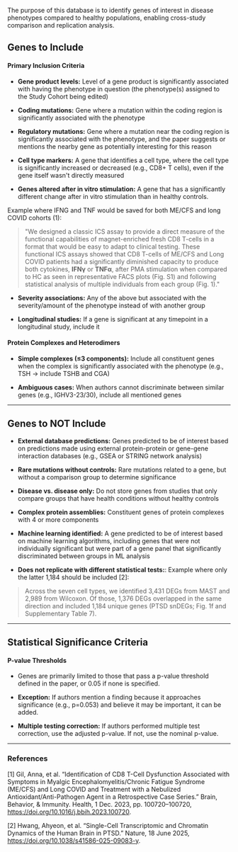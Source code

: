 The purpose of this database is to identify genes of interest in disease phenotypes compared to healthy populations, enabling cross-study comparison and replication analysis.

## Genes to Include

#### Primary Inclusion Criteria

*   **Gene product levels:** Level of a gene product is significantly associated with having the phenotype in question (the phenotype(s) assigned to the Study Cohort being edited)
    
*   **Coding mutations:** Gene where a mutation within the coding region is significantly associated with the phenotype
    
*   **Regulatory mutations:** Gene where a mutation near the coding region is significantly associated with the phenotype, and the paper suggests or mentions the nearby gene as potentially interesting for this reason
    
*   **Cell type markers:** A gene that identifies a cell type, where the cell type is significantly increased or decreased (e.g., CD8+ T cells), even if the gene itself wasn't directly measured

*   **Genes altered after in vitro stimulation:** A gene that has a significantly different change after in vitro stimulation than in healthy controls. 

Example where IFNG and TNF would be saved for both ME/CFS and long COVID cohorts (1):
> "We designed a classic ICS assay to provide a direct measure of the functional capabilities of magnet-enriched fresh CD8 T-cells in a format that would be easy to adapt to clinical testing. These functional ICS assays showed that CD8 T-cells of ME/CFS and Long COVID patients had a significantly diminished capacity to produce both cytokines, **IFNγ** or **TNFα**, after PMA stimulation when compared to HC as seen in representative FACS plots (Fig. S1) and following statistical analysis of multiple individuals from each group (Fig. 1)."
        
*   **Severity associations:** Any of the above but associated with the severity/amount of the phenotype instead of with another group
    
*   **Longitudinal studies:** If a gene is significant at any timepoint in a longitudinal study, include it
    

#### Protein Complexes and Heterodimers

*   **Simple complexes (≤3 components):** Include all constituent genes when the complex is significantly associated with the phenotype (e.g., TSH → include TSHB and CGA)
    
*   **Ambiguous cases:** When authors cannot discriminate between similar genes (e.g., IGHV3-23/30), include all mentioned genes
        
---

## Genes to NOT Include

*   **External database predictions:** Genes predicted to be of interest based on predictions made using external protein-protein or gene-gene interaction databases (e.g., GSEA or STRING network analysis)
    
*   **Rare mutations without controls:** Rare mutations related to a gene, but without a comparison group to determine significance
    
*   **Disease vs. disease only:** Do not store genes from studies that only compare groups that have health conditions without healthy controls
    
*   **Complex protein assemblies:** Constituent genes of protein complexes with 4 or more components

*   **Machine learning identified:** A gene predicted to be of interest based on machine learning algorithms, including genes that were not individually significant but were part of a gene panel that significantly discriminated between groups in ML analysis

*   **Does not replicate with different statistical tests:**: Example where only the latter 1,184 should be included [2]:
> Across the seven cell types, we identified 3,431 DEGs from MAST and 2,989 from Wilcoxon. Of those, 1,376 DEGs overlapped in the same direction and included 1,184 unique genes (PTSD snDEGs; Fig. 1f and Supplementary Table 7).
    

---

## Statistical Significance Criteria

#### P-value Thresholds

*   Genes are primarily limited to those that pass a p-value threshold defined in the paper, or 0.05 if none is specified.
    
*   **Exception:** If authors mention a finding because it approaches significance (e.g., p=0.053) and believe it may be important, it can be added.
    
*   **Multiple testing correction:** If authors performed multiple test correction, use the adjusted p-value. If not, use the nominal p-value.
    
---

### References

[1] Gil, Anna, et al. “Identification of CD8 T-Cell Dysfunction Associated with Symptoms in Myalgic Encephalomyelitis/Chronic Fatigue Syndrome (ME/CFS) and Long COVID and Treatment with a Nebulized Antioxidant/Anti-Pathogen Agent in a Retrospective Case Series.” Brain, Behavior, & Immunity. Health, 1 Dec. 2023, pp. 100720–100720, https://doi.org/10.1016/j.bbih.2023.100720.

[2] Hwang, Ahyeon, et al. “Single-Cell Transcriptomic and Chromatin Dynamics of the Human Brain in PTSD.” Nature, 18 June 2025, https://doi.org/10.1038/s41586-025-09083-y.